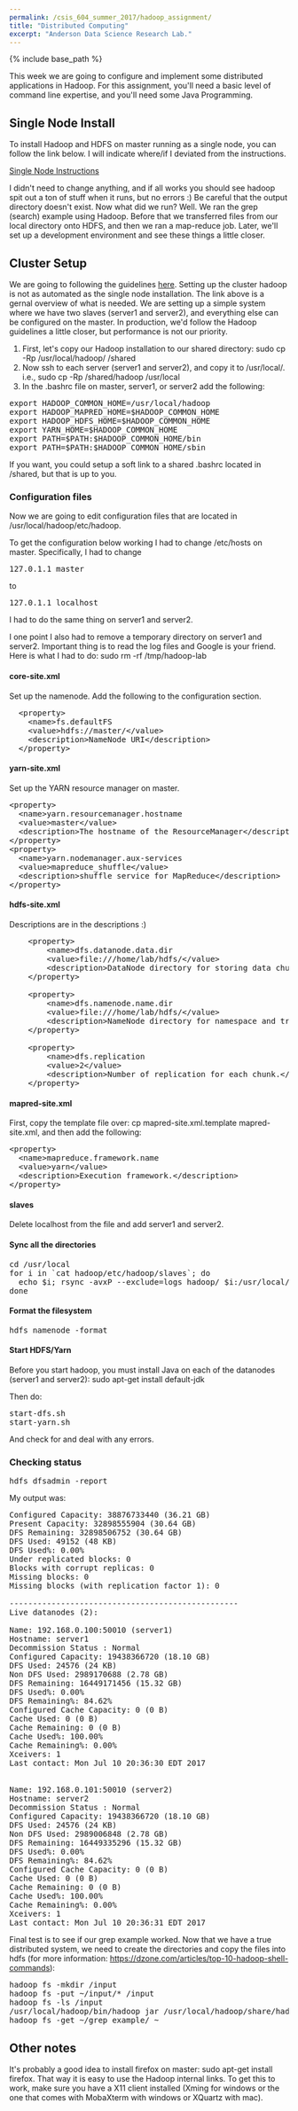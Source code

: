 ```yaml
---
permalink: /csis_604_summer_2017/hadoop_assignment/
title: "Distributed Computing"
excerpt: "Anderson Data Science Research Lab."
---
```


{% include base_path %}

This week we are going to configure and implement some distributed applications in Hadoop. For this assignment, you'll need a basic level of command line expertise, and you'll need some Java Programming.

## Single Node Install
To install Hadoop and HDFS on master running as a single node, you can follow the link below. I will indicate where/if I deviated from the instructions.

<a href="https://www.digitalocean.com/community/tutorials/how-to-install-hadoop-in-stand-alone-mode-on-ubuntu-16-04">Single Node Instructions</a>

I didn't need to change anything, and if all works you should see hadoop spit out a ton of stuff when it runs, but no errors :) Be careful that the output directory doesn't exist. Now what did we run? Well. We ran the grep (search) example using Hadoop. Before that we transferred files from our local directory onto HDFS, and then we ran a map-reduce job. Later, we'll set up a development environment and see these things a little closer. 

## Cluster Setup
We are going to following the guidelines <a href="https://hadoop.apache.org/docs/stable/hadoop-project-dist/hadoop-common/ClusterSetup.html">here</a>. Setting up the cluster hadoop is not as automated as the single node installation. The link above is a gernal overview of what is needed. We are setting up a simple system where we have two slaves (server1 and server2), and everything else can be configured on the master. In production, we'd follow the Hadoop guidelines a little closer, but performance is not our priority.

1. First, let's copy our Hadoop installation to our shared directory: sudo cp -Rp /usr/local/hadoop/ /shared
2. Now ssh to each server (server1 and server2), and copy it to /usr/local/. i.e., sudo cp -Rp /shared/hadoop /usr/local
3. In the .bashrc file on master, server1, or server2 add the following:
<pre>
export HADOOP_COMMON_HOME=/usr/local/hadoop
export HADOOP_MAPRED_HOME=$HADOOP_COMMON_HOME
export HADOOP_HDFS_HOME=$HADOOP_COMMON_HOME
export YARN_HOME=$HADOOP_COMMON_HOME
export PATH=$PATH:$HADOOP_COMMON_HOME/bin
export PATH=$PATH:$HADOOP_COMMON_HOME/sbin
</pre>
If you want, you could setup a soft link to a shared .bashrc located in /shared, but that is up to you.

### Configuration files
Now we are going to edit configuration files that are located in /usr/local/hadoop/etc/hadoop. 

To get the configuration below working I had to change /etc/hosts on master. Specifically, I had to change
<pre>
127.0.1.1 master
</pre>
to
<pre>
127.0.1.1 localhost
</pre>
I had to do the same thing on server1 and server2.

I one point I also had to remove a temporary directory on server1 and server2. Important thing is to read the log files and Google is your friend. Here is what I had to do: sudo rm -rf /tmp/hadoop-lab

#### core-site.xml
Set up the namenode. Add the following to the configuration section.
<pre>
  &lt;property&gt;
    &lt;name&gt;fs.defaultFS</name>
    &lt;value&gt;hdfs://master/&lt;/value&gt;
    &lt;description&gt;NameNode URI&lt;/description&gt;
  &lt;/property&gt;
</pre>

#### yarn-site.xml
Set up the YARN resource manager on master.
<pre>
&lt;property&gt;
  &lt;name&gt;yarn.resourcemanager.hostname</name>
  &lt;value&gt;master&lt;/value&gt;
  &lt;description&gt;The hostname of the ResourceManager&lt;/description&gt;
&lt;/property&gt;
&lt;property&gt;
  &lt;name&gt;yarn.nodemanager.aux-services</name>
  &lt;value&gt;mapreduce_shuffle&lt;/value&gt;
  &lt;description&gt;shuffle service for MapReduce&lt;/description&gt;
&lt;/property&gt;
</pre>

#### hdfs-site.xml
Descriptions are in the descriptions :)

<pre>
    &lt;property&gt;
        &lt;name&gt;dfs.datanode.data.dir</name>
        &lt;value&gt;file:///home/lab/hdfs/&lt;/value&gt;
        &lt;description&gt;DataNode directory for storing data chunks.&lt;/description&gt;
    &lt;/property&gt;

    &lt;property&gt;
        &lt;name&gt;dfs.namenode.name.dir</name>
        &lt;value&gt;file:///home/lab/hdfs/&lt;/value&gt;
        &lt;description&gt;NameNode directory for namespace and transaction logs storage.&lt;/description&gt;
    &lt;/property&gt;

    &lt;property&gt;
        &lt;name&gt;dfs.replication</name>
        &lt;value&gt;2&lt;/value&gt;
        &lt;description&gt;Number of replication for each chunk.&lt;/description&gt;
    &lt;/property&gt;
</pre>

#### mapred-site.xml
First, copy the template file over: cp mapred-site.xml.template mapred-site.xml, and then add the following:
<pre>
&lt;property&gt;
  &lt;name&gt;mapreduce.framework.name</name>
  &lt;value&gt;yarn&lt;/value&gt;
  &lt;description&gt;Execution framework.&lt;/description&gt;
&lt;/property&gt;
</pre>

#### slaves
Delete localhost from the file and add server1 and server2.

#### Sync all the directories
<pre>
cd /usr/local
for i in `cat hadoop/etc/hadoop/slaves`; do 
  echo $i; rsync -avxP --exclude=logs hadoop/ $i:/usr/local/hadoop/; 
done
</pre>

#### Format the filesystem
<pre>
hdfs namenode -format
</pre>

#### Start HDFS/Yarn
Before you start hadoop, you must install Java on each of the datanodes (server1 and server2): sudo apt-get install default-jdk

Then do:
<pre>
start-dfs.sh
start-yarn.sh
</pre>
And check for and deal with any errors.

### Checking status
<pre>
hdfs dfsadmin -report
</pre>
My output was:
<pre>
Configured Capacity: 38876733440 (36.21 GB)
Present Capacity: 32898555904 (30.64 GB)
DFS Remaining: 32898506752 (30.64 GB)
DFS Used: 49152 (48 KB)
DFS Used%: 0.00%
Under replicated blocks: 0
Blocks with corrupt replicas: 0
Missing blocks: 0
Missing blocks (with replication factor 1): 0

-------------------------------------------------
Live datanodes (2):

Name: 192.168.0.100:50010 (server1)
Hostname: server1
Decommission Status : Normal
Configured Capacity: 19438366720 (18.10 GB)
DFS Used: 24576 (24 KB)
Non DFS Used: 2989170688 (2.78 GB)
DFS Remaining: 16449171456 (15.32 GB)
DFS Used%: 0.00%
DFS Remaining%: 84.62%
Configured Cache Capacity: 0 (0 B)
Cache Used: 0 (0 B)
Cache Remaining: 0 (0 B)
Cache Used%: 100.00%
Cache Remaining%: 0.00%
Xceivers: 1
Last contact: Mon Jul 10 20:36:30 EDT 2017


Name: 192.168.0.101:50010 (server2)
Hostname: server2
Decommission Status : Normal
Configured Capacity: 19438366720 (18.10 GB)
DFS Used: 24576 (24 KB)
Non DFS Used: 2989006848 (2.78 GB)
DFS Remaining: 16449335296 (15.32 GB)
DFS Used%: 0.00%
DFS Remaining%: 84.62%
Configured Cache Capacity: 0 (0 B)
Cache Used: 0 (0 B)
Cache Remaining: 0 (0 B)
Cache Used%: 100.00%
Cache Remaining%: 0.00%
Xceivers: 1
Last contact: Mon Jul 10 20:36:31 EDT 2017
</pre>

Final test is to see if our grep example worked. Now that we have a true distributed system, we need to create the directories and copy the files into hdfs (for more information: https://dzone.com/articles/top-10-hadoop-shell-commands):
<pre>
hadoop fs -mkdir /input
hadoop fs -put ~/input/* /input
hadoop fs -ls /input
/usr/local/hadoop/bin/hadoop jar /usr/local/hadoop/share/hadoop/mapreduce/hadoop-mapreduce-examples-2.7.3.jar grep /input ~/grep_example 'principal[.]*'
hadoop fs -get ~/grep_example/ ~
</pre>

## Other notes
It's probably a good idea to install firefox on master: sudo apt-get install firefox. That way it is easy to use the Hadoop internal links. To get this to work, make sure you have a X11 client installed (Xming for windows or the one that comes with MobaXterm with windows or XQuartz with mac).
